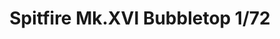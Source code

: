 ---
title: "Spitfire Mk.XVI Bubbletop  1/72"
price: 1900 
desc: "PROFIPACK, Spitfire Mk.XVI Bubbletop  1/72, razmera: 1/72"
img_path: "/assets/img/70126.jpg"
brand: EDUARD
available: true
special_offer: false
new: false
soon: false
cat: "Plasticne-Makete"
subcat: "PM-EDUARD"
subsubcat: ""
sifra: "70126"
---